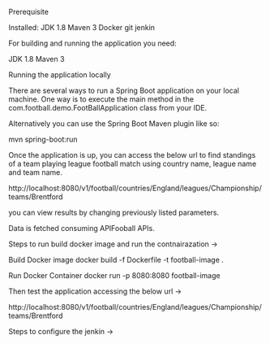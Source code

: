 
Prerequisite

Installed:
JDK 1.8
Maven 3
Docker
git
jenkin


For building and running the application you need:

JDK 1.8
Maven 3


Running the application locally

There are several ways to run a Spring Boot application on your local machine. One way is to execute the main method in the com.football.demo.FootBallApplication class from your IDE.

Alternatively you can use the Spring Boot Maven plugin like so:

mvn spring-boot:run

Once the application is up, you can access the below url to find standings of a team playing league football match using country name, league name and team name.

http://localhost:8080/v1/football/countries/England/leagues/Championship/teams/Brentford

you can view results by changing previously listed parameters.

Data is fetched consuming APIFooball APIs.

Steps to run build docker image and run the contnairazation ->

Build Docker image 
docker build -f Dockerfile -t football-image .

Run Docker Container
docker run -p 8080:8080 football-image

Then test the application accessing the below url ->

http://localhost:8080/v1/football/countries/England/leagues/Championship/teams/Brentford

Steps to configure the jenkin ->


